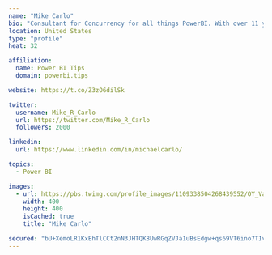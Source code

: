 ```yaml
---
name: "Mike Carlo"
bio: "Consultant for Concurrency for all things PowerBI. With over 11 years of data experience I'm making waves by deploying PowerBI into local Milwaukee Companies."
location: United States
type: "profile"
heat: 32

affiliation:
  name: Power BI Tips
  domain: powerbi.tips

website: https://t.co/Z3zO6dilSk

twitter:
  username: Mike_R_Carlo
  url: https://twitter.com/Mike_R_Carlo
  followers: 2000

linkedin:
  url: https://www.linkedin.com/in/michaelcarlo/

topics:
  - Power BI

images:
  - url: https://pbs.twimg.com/profile_images/1109338504268439552/OY_Va867_400x400.jpg
    width: 400
    height: 400
    isCached: true
    title: "Mike Carlo"

secured: "bU+XemoLR1KxEhTlCCt2nN3JHTQK8UwRGqZVJa1uBsEdgw+qs69VT6ino7TIv3BDUQO1Lz3th0xTKKWt6vjmfNwWK5nWxYIHVpknyA34Gw8pZmZHi8sEaNN6/XDg1ekdYFVcXCVdDZKsDM9W1ZcFYDng3gAXO1+h0umvdh15TJ6EGi2WA3m2Op9FkSbfXk1r543NfCeGbLmOj8LKikHyMq8eC8S3BYzLz6j1M9ALIFxLBWwjbbpWPQqMD8S/Gmc5Ll2ikO4YE2Xrkbcgbe6c0nCyF3gb6FyYrvI5nbmqfBk+EJegUZfRrvj6bdHIw4ODNfRQHhZC4wCpNGAPMeMVa37v7WE0L6951e0af+5CuWBYM5MKLtBRR6Xi52I5kzuNhi/Z1EifRXR9wdYyeVounbd1dzj0zUJZwUoh3Xol4VI=;DTwpNB6LqnDRR3/fL/5qxQ=="
---
```


